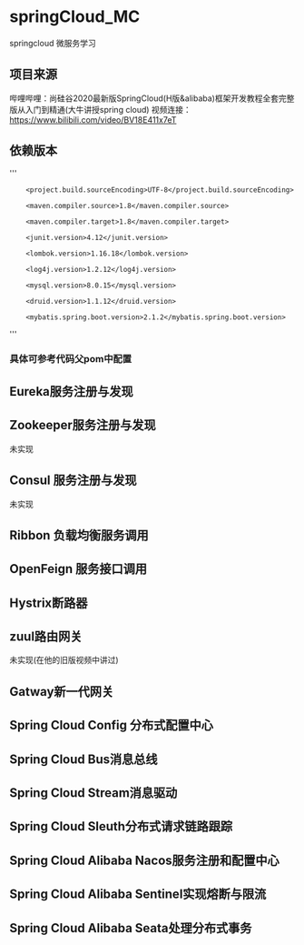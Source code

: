 # springCloud_MC
springcloud 微服务学习
## 项目来源
哔哩哔哩：尚硅谷2020最新版SpringCloud(H版&alibaba)框架开发教程全套完整版从入门到精通(大牛讲授spring cloud)
视频连接：https://www.bilibili.com/video/BV18E411x7eT
## 依赖版本
'''  

<properties>  
        
        <project.build.sourceEncoding>UTF-8</project.build.sourceEncoding>  
        
        <maven.compiler.source>1.8</maven.compiler.source>  
        
        <maven.compiler.target>1.8</maven.compiler.target>  
        
        <junit.version>4.12</junit.version>  
        
        <lombok.version>1.16.18</lombok.version>  
        
        <log4j.version>1.2.12</log4j.version>  
        
        <mysql.version>8.0.15</mysql.version>  
        
        <druid.version>1.1.12</druid.version>  
        
        <mybatis.spring.boot.version>2.1.2</mybatis.spring.boot.version>  
        
</properties>  

'''
### 具体可参考代码父pom中配置  

## Eureka服务注册与发现  

## Zookeeper服务注册与发现  

未实现  

## Consul 服务注册与发现  

未实现  

## Ribbon 负载均衡服务调用  

## OpenFeign 服务接口调用  

## Hystrix断路器  

## zuul路由网关  

未实现(在他的旧版视频中讲过)  

## Gatway新一代网关  

## Spring Cloud Config 分布式配置中心  

## Spring Cloud Bus消息总线  

## Spring Cloud Stream消息驱动  

## Spring Cloud Sleuth分布式请求链路跟踪  

## Spring Cloud Alibaba Nacos服务注册和配置中心  

## Spring Cloud Alibaba Sentinel实现熔断与限流  

## Spring Cloud Alibaba Seata处理分布式事务  

